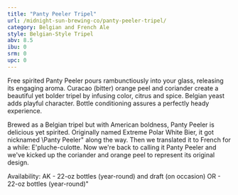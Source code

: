 ```yaml
---
title: "Panty Peeler Tripel"
url: /midnight-sun-brewing-co/panty-peeler-tripel/
category: Belgian and French Ale
style: Belgian-Style Tripel
abv: 8.5
ibu: 0
srm: 0
upc: 0
---
```

Free spirited Panty Peeler pours rambunctiously into your glass, releasing its engaging aroma. Curacao (bitter) orange peel and coriander create a beautiful yet bolder tripel by infusing color, citrus and spice. Belgian yeast adds playful character. Bottle conditioning assures a perfectly heady experience.

Brewed as a Belgian tripel but with American boldness, Panty Peeler is delicious yet spirited. Originally named Extreme Polar White Bier, it got nicknamed \Panty Peeler\" along the way. Then we translated it to French for a while: E'pluche-culotte. Now we're back to calling it Panty Peeler and we've kicked up the coriander and orange peel to represent its original design.

Availability:
AK - 22-oz bottles (year-round) and draft (on occasion)
OR - 22-oz bottles (year-round)"
